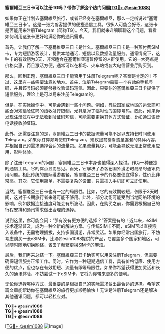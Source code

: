 **塞爾維亞三日卡可以注册TG吗？带你了解这个热门问题[[TG💪+ @esim1088](https://t.me/s/esim1088)]**

如果你正在计划去塞爾維亞旅行，或者已经身在塞爾維亞，那么一定听说过“塞爾維亞三日卡”。这是一张为游客提供的便捷通信工具，很多人可能会好奇，这张卡是否能用来注册Telegram（简称TG）。今天，我们就来详细聊聊这个问题，看看如何利用这张卡更好地满足你的通讯需求。

首先，让我们了解一下塞爾維亞三日卡是什么。塞爾維亞三日卡是一种预付费SIM卡，专为短期游客设计，提供本地通话、短信以及数据流量服务。通常情况下，这种卡的有效期为3天，非常适合在塞爾維亞短暂停留的人群使用。它的一大亮点是价格实惠，而且激活方便，通常可以在机场、火车站或各大电信营业厅购买到。

那么，回到正题，塞爾維亞三日卡能否用于注册Telegram呢？答案是肯定的！不过，这里有一些需要注意的地方。首先，注册Telegram需要一个有效的手机号码，并且该号码必须能够接收验证码短信。因此，只要你的塞爾維亞三日卡提供了短信服务，理论上是可以用来注册Telegram的。

但是，在实际操作中，可能会遇到一些小问题。例如，有些国家或地区的运营商可能会对短信验证码的接收进行限制，尤其是对于临时性的国际号码。因此，如果你发现注册过程中无法收到验证码短信，可能需要更换其他方式验证，比如通过语音电话接收验证码。

此外，还需要注意的是，塞爾維亞三日卡的数据流量可能不足以支持长时间使用Telegram。如果你打算频繁使用Telegram，建议提前查看流量套餐的具体内容，并根据自己的需求选择合适的流量包。如果流量耗尽，可能会导致无法正常使用应用，影响体验。

除了注册Telegram的问题，塞爾維亞三日卡本身也值得深入探讨。作为一种便捷的通信工具，它的优点显而易见。首先，它解决了游客在国外漫游时高昂的通讯费用问题。相比传统的国际漫游套餐，塞爾維亞三日卡的价格要便宜得多，性价比非常高。其次，它使用简单，不需要复杂的设置，只需插入手机即可立即使用。

当然，塞爾維亞三日卡也有一定的局限性。比如，它的有效期较短，仅限于3天时间，这对于长期旅行者来说可能不够用。此外，部分功能可能受到当地网络环境的影响，例如数据连接速度可能会有所波动。因此，在购买之前，你需要根据自己的行程安排和通讯需求做出合理的选择。

说到这里，你可能会问：“那有没有更方便的选择？”答案是有的！近年来，eSIM技术逐渐普及，成为一种全新的解决方案。与传统SIM卡不同，eSIM可以直接嵌入设备中，无需物理插拔，支持多国漫游，非常灵活。如果你经常出国旅行，不妨考虑购买一张eSIM卡，比如@esim1088提供的产品，它覆盖多个国家和地区，可以随时随地切换网络，省去了频繁更换SIM卡的麻烦。

最后，我们再来总结一下。塞爾維亞三日卡确实可以用来注册Telegram，但需要确保短信服务正常工作。同时，它作为一种短期通信工具，具有价格低廉、使用方便的优点，但也存在有效期短、流量有限等局限性。如果你希望获得更加灵活和长久的通讯体验，不妨尝试一下eSIM卡，它将为你带来更多的便利。

无论你选择哪种方式，最重要的是根据自己的实际需求做出最合适的选择。希望这篇文章能帮助你在塞爾維亞的旅行更加顺畅愉快！无论是注册Telegram还是解决其他通讯问题，都可以轻松应对。

**TG💪+ @esim1088**  
**TG💪+ @esim1088**  
**TG💪+ @esim1088**  

[[TG💪+ @esim1088](https://t.me/s/esim1088) ![Image](https://i.postimg.cc/4NQfJmqS/Snipaste-2025-05-13-00-14-12.png)]